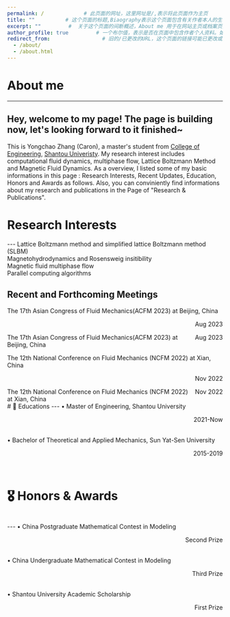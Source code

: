 ```yaml
---
permalink: /             # 此页面的网址，这里网址是/,表示将此页面作为主页
title: ""          # 这个页面的标题,Biaography表示这个页面包含有关作者本人的生平事迹。
excerpt: ""         #  关于这个页面的间断概述，About me 用于在网站主页或档案页面的列表视图中显示时提供预览内容
author_profile: true         # 一个布尔值，表示是否在页面中包含作者个人资料。如果值为true,则会在页面底部显示一个名为作者“Author”的模块，在本案例库中可能指代侧边栏，即sidebar      
redirect_from:                 # 旧的/已更改的URL，这个页面的链接可能已更改或重定向到新页面。此字段值是一个数组，为页面提供其他链接的路径，以避免网站的“404 page not found”错误。
  - /about/
  - /about.html
---
```

# About me
---
Hey, welcome to my page! The page is building now, let's looking forward to it finished~ <br>
---
This is Yongchao Zhang (Caron), a master's student from [College of Engineering](http://eng.stu.edu.cn/), [Shantou Univeristy](https://www.stu.edu.cn/). My research interest includes computational fluid dynamics, multiphase flow, Lattice Boltzmann Method and Magnetic Fluid Dynamics. As a overview, I listed some of my basic informations in this page : Research Interests, Recent Updates, Education, Honors and Awards as follows.
Also, you can conviniently find informations about my research and publications in the Page of "Research & Publications". 

<!--My CV is available here: [Caron Zhang's Curriculum Viate].-->

<h1 id=interests>Research Interests</h1> 
---
Lattice Boltzmann method and simplified lattice Boltzmann method (SLBM)<br>
Magnetohydrodynamics and Rosensweig insitibility<br>
Magnetic fluid multiphase flow <br>
Parallel computing algorithms<br>

## Recent and Forthcoming Meetings
<p align="left">The 17th Asian Congress of Fluid Mechanics(ACFM 2023) at Beijing, China</p> <p align="right">Aug 2023</p> 
<div><span style="float:right">Aug 2023</span>The 17th Asian Congress of Fluid Mechanics(ACFM 2023) at Beijing, China</div>
<p align="left">The 12th National Conference on Fluid Mechanics (NCFM 2022) at Xian, China</p> <p align="right">Nov 2022</p> 
<div><span style="float:right">Nov 2022</span>The 12th National Conference on Fluid Mechanics (NCFM 2022) at Xian, China</div>
# 📖 Educations
---
• Master of Engineering, Shantou University<p align="right">2021-Now</p> <br>
• Bachelor of Theoretical and Applied Mechanics, Sun Yat-Sen University<p align="right">2015-2019</p> <br>
<h1 id=honors>🎖 Honors & Awards</h1> <br>
---
• China Postgraduate Mathematical Contest in Modeling  <p align="right">Second Prize</p><br>
• China Undergraduate Mathematical Contest in Modeling  <p align="right">Third Prize</p><br>
• Shantou University Academic Scholarship  <p align="right">First Prize</p><br>
